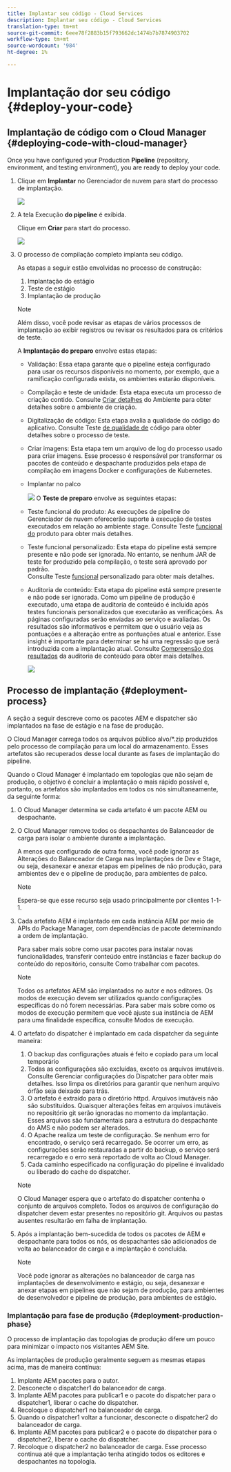 ```yaml
---
title: Implantar seu código - Cloud Services
description: Implantar seu código - Cloud Services
translation-type: tm+mt
source-git-commit: 6eee78f2883b15f793662dc1474b7b7874903702
workflow-type: tm+mt
source-wordcount: '984'
ht-degree: 1%

---
```



# Implantação dor seu  código {#deploy-your-code}

## Implantação de código com o Cloud Manager {#deploying-code-with-cloud-manager}

Once you have configured your Production **Pipeline** (repository, environment, and testing environment), you are ready to deploy your code.

1. Clique em **Implantar** no Gerenciador de nuvem para start do processo de implantação.

   ![](assets/deploy-code1.png)


1. A tela Execução **do pipeline** é exibida.

   Clique em **Criar** para start do processo.

   ![](assets/deploy-code2.png)

1. O processo de compilação completo implanta seu código.

   As etapas a seguir estão envolvidas no processo de construção:

   1. Implantação do estágio
   1. Teste de estágio
   1. Implantação de produção

   >[!NOTE]
   >
   >Além disso, você pode revisar as etapas de vários processos de implantação ao exibir registros ou revisar os resultados para os critérios de teste.

   A **Implantação do preparo** envolve estas etapas:

   * Validação: Essa etapa garante que o pipeline esteja configurado para usar os recursos disponíveis no momento, por exemplo, que a ramificação configurada exista, os ambientes estarão disponíveis.
   * Compilação e teste de unidade: Esta etapa executa um processo de criação contido. Consulte [Criar detalhes](/help/onboarding/getting-access-to-aem-in-cloud/creating-aem-application-project.md#build-environment-details) do Ambiente para obter detalhes sobre o ambiente de criação.
   * Digitalização de código: Esta etapa avalia a qualidade do código do aplicativo. Consulte Teste [de qualidade de](/help/implementing/developing/introduction/understand-test-results.md#code-quality-testing) código para obter detalhes sobre o processo de teste.
   * Criar imagens: Esta etapa tem um arquivo de log do processo usado para criar imagens. Esse processo é responsável por transformar os pacotes de conteúdo e despachante produzidos pela etapa de compilação em imagens Docker e configurações de Kubernetes.
   * Implantar no palco

      ![](assets/stage-deployment.png)
   O **Teste de preparo** envolve as seguintes etapas:

   * Teste funcional do produto: As execuções de pipeline do Gerenciador de nuvem oferecerão suporte à execução de testes executados em relação ao ambiente stage.
Consulte Teste [funcional do](/help/implementing/developing/introduction/understand-test-results.md#product-functional-testing) produto para obter mais detalhes.

   * Teste funcional personalizado: Esta etapa do pipeline está sempre presente e não pode ser ignorada. No entanto, se nenhum JAR de teste for produzido pela compilação, o teste será aprovado por padrão.\
      Consulte Teste [funcional](/help/implementing/developing/introduction/understand-test-results.md#custom-functional-testing) personalizado para obter mais detalhes.

   * Auditoria de conteúdo: Esta etapa do pipeline está sempre presente e não pode ser ignorada. Como um pipeline de produção é executado, uma etapa de auditoria de conteúdo é incluída após testes funcionais personalizados que executarão as verificações. As páginas configuradas serão enviadas ao serviço e avaliadas. Os resultados são informativos e permitem que o usuário veja as pontuações e a alteração entre as pontuações atual e anterior. Esse insight é importante para determinar se há uma regressão que será introduzida com a implantação atual.
Consulte [Compreensão dos resultados](/help/implementing/developing/introduction/understand-test-results.md#content-audit-testing) da auditoria de conteúdo para obter mais detalhes.

      ![](assets/testing-tab.png)





## Processo de implantação {#deployment-process}

A seção a seguir descreve como os pacotes AEM e dispatcher são implantados na fase de estágio e na fase de produção.

O Cloud Manager carrega todos os arquivos público alvo/*.zip produzidos pelo processo de compilação para um local do armazenamento.  Esses artefatos são recuperados desse local durante as fases de implantação do pipeline.

Quando o Cloud Manager é implantado em topologias que não sejam de produção, o objetivo é concluir a implantação o mais rápido possível e, portanto, os artefatos são implantados em todos os nós simultaneamente, da seguinte forma:

1. O Cloud Manager determina se cada artefato é um pacote AEM ou despachante.
1. O Cloud Manager remove todos os despachantes do Balanceador de carga para isolar o ambiente durante a implantação.

   A menos que configurado de outra forma, você pode ignorar as Alterações do Balanceador de Carga nas Implantações de Dev e Stage, ou seja, desanexar e anexar etapas em pipelines de não produção, para ambientes dev e o pipeline de produção, para ambientes de palco.

   >[!NOTE]
   >
   >Espera-se que esse recurso seja usado principalmente por clientes 1-1-1.

1. Cada artefato AEM é implantado em cada instância AEM por meio de APIs do Package Manager, com dependências de pacote determinando a ordem de implantação.

   Para saber mais sobre como usar pacotes para instalar novas funcionalidades, transferir conteúdo entre instâncias e fazer backup do conteúdo do repositório, consulte Como trabalhar com pacotes.

   >[!NOTE]
   >
   >Todos os artefatos AEM são implantados no autor e nos editores. Os modos de execução devem ser utilizados quando configurações específicas do nó forem necessárias. Para saber mais sobre como os modos de execução permitem que você ajuste sua instância de AEM para uma finalidade específica, consulte Modos de execução.

1. O artefato do dispatcher é implantado em cada dispatcher da seguinte maneira:

   1. O backup das configurações atuais é feito e copiado para um local temporário
   1. Todas as configurações são excluídas, exceto os arquivos imutáveis. Consulte Gerenciar configurações do Dispatcher para obter mais detalhes. Isso limpa os diretórios para garantir que nenhum arquivo órfão seja deixado para trás.
   1. O artefato é extraído para o diretório httpd.  Arquivos imutáveis não são substituídos. Quaisquer alterações feitas em arquivos imutáveis no repositório git serão ignoradas no momento da implantação.  Esses arquivos são fundamentais para a estrutura do despachante do AMS e não podem ser alterados.
   1. O Apache realiza um teste de configuração. Se nenhum erro for encontrado, o serviço será recarregado. Se ocorrer um erro, as configurações serão restauradas a partir do backup, o serviço será recarregado e o erro será reportado de volta ao Cloud Manager.
   1. Cada caminho especificado na configuração do pipeline é invalidado ou liberado do cache do dispatcher.

   >[!NOTE]
   >
   >O Cloud Manager espera que o artefato do dispatcher contenha o conjunto de arquivos completo.  Todos os arquivos de configuração do dispatcher devem estar presentes no repositório git. Arquivos ou pastas ausentes resultarão em falha de implantação.

1. Após a implantação bem-sucedida de todos os pacotes de AEM e despachante para todos os nós, os despachantes são adicionados de volta ao balanceador de carga e a implantação é concluída.

   >[!NOTE]
   >
   >Você pode ignorar as alterações no balanceador de carga nas implantações de desenvolvimento e estágio, ou seja, desanexar e anexar etapas em pipelines que não sejam de produção, para ambientes de desenvolvedor e pipeline de produção, para ambientes de estágio.

### Implantação para fase de produção {#deployment-production-phase}

O processo de implantação das topologias de produção difere um pouco para minimizar o impacto nos visitantes AEM Site.

As implantações de produção geralmente seguem as mesmas etapas acima, mas de maneira contínua:

1. Implante AEM pacotes para o autor.
1. Desconecte o dispatcher1 do balanceador de carga.
1. Implante AEM pacotes para publicar1 e o pacote do dispatcher para o dispatcher1, liberar o cache do dispatcher.
1. Recoloque o dispatcher1 no balanceador de carga.
1. Quando o dispatcher1 voltar a funcionar, desconecte o dispatcher2 do balanceador de carga.
1. Implante AEM pacotes para publicar2 e o pacote do dispatcher para o dispatcher2, liberar o cache do dispatcher.
1. Recoloque o dispatcher2 no balanceador de carga.
Esse processo continua até que a implantação tenha atingido todos os editores e despachantes na topologia.


